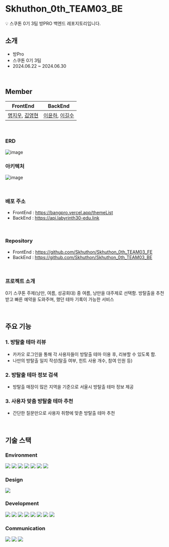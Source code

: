 # Skhuthon_0th_TEAM03_BE
💡 스쿠톤 0기 3팀 방PRO 백엔드 레포지토리입니다. 

## 소개
<ul>
  <li>방Pro</li>
  <li>스쿠톤 0기 3팀</li>
  <li>2024.06.22 ~ 2024.06.30</li>
</ul>
<br>

## Member
|                                              FrontEnd                                 |                                BackEnd                                 |
|:-----------------------------------------------------------------------:|:----------------------------------------------------------------------:|
|   [명지우](https://github.com/MyungJiwoo), [김영현](https://github.com/202212025) | [이윤하](https://github.com/labyrinth30), [이길수](https://github.com/kons2003) |

<br>

### ERD
![image](https://github.com/Skhuthon/Skhuthon_0th_TEAM03_BE/assets/96938589/9de2d0f9-baa9-42c8-b27f-705e1cbc8ea9)
<br>

### 아키텍처
![image](https://github.com/Skhuthon/Skhuthon_0th_TEAM03_BE/assets/96938589/14148f20-46d4-49dd-8483-579e7f9853d8)


<br>

### 배포 주소
- FrontEnd : https://bangpro.vercel.app/themeList <br>
- BackEnd : https://api.labyrinth30-edu.link

<br>

### Repository
- FrontEnd : https://github.com/Skhuthon/Skhuthon_0th_TEAM03_FE <br>
- BackEnd : https://github.com/Skhuthon/Skhuthon_0th_TEAM03_BE

<br>

### 프로젝트 소개

0기 스쿠톤 주제(낭만, 여름, 성공회대) 중 여름, 낭만을 대주제로 선택함. 방탈출을 추천 받고 빠른 예약을 도와주며, 했던 테마 기록이 가능한 서비스

<br>

## 주요 기능
### 1. 방탈출 테마 리뷰
- 카카오 로그인을 통해 각 사용자들이 방탈출 테마 이용 후, 리뷰할 수 있도록 함.
- 나만의 방탈출 일지 작성(탈출 여부, 힌트 사용 개수, 참여 인원 등)

### 2. 방탈출 테마 정보 검색
- 방탈출 매장이 많은 지역을 기준으로 서울시 방탈출 테마 정보 제공

### 3. 사용자 맞춤 방탈출 테마 추천
- 간단한 질문만으로 사용자 취향에 맞춘 방탈출 테마 추천

<br>

## 기술 스택
### Environment
<img src="https://img.shields.io/badge/intellij idea-000000?style=for-the-badge&logo=intellij idea&logoColor=white">
<img src="https://img.shields.io/badge/github-181717?style=for-the-badge&logo=github&logoColor=white">
<img src="https://img.shields.io/badge/git-F05032?style=for-the-badge&logo=git&logoColor=white">
<img src="https://img.shields.io/badge/Visual%20Studio%20Code-0078d7.svg?style=for-the-badge&logo=visual-studio-code&logoColor=white">
<img src="https://img.shields.io/badge/Postman-FF6C37?style=for-the-badge&logo=postman&logoColor=white">
<img src="https://img.shields.io/badge/Insomnia-black?style=for-the-badge&logo=insomnia&logoColor=5849BE">
<img src="https://img.shields.io/badge/-Swagger-%23Clojure?style=for-the-badge&logo=swagger&logoColor=white">

### Design
<img src="https://img.shields.io/badge/figma-%23F24E1E.svg?style=for-the-badge&logo=figma&logoColor=white">

### Development
<img src="https://img.shields.io/badge/aws-FF9900?style=for-the-badge&logo=amazoncloudwatch&logoColor=white">
<img src="https://img.shields.io/badge/postgres-%23316192.svg?style=for-the-badge&logo=postgresql&logoColor=white">
<img src="https://img.shields.io/badge/nestjs-%23E0234E.svg?style=for-the-badge&logo=nestjs&logoColor=white">
<img src="https://img.shields.io/badge/node.js-6DA55F?style=for-the-badge&logo=node.js&logoColor=white">
<img src="https://img.shields.io/badge/typescript-%23007ACC.svg?style=for-the-badge&logo=typescript&logoColor=white"> 
<img src="https://img.shields.io/badge/react-%2320232a.svg?style=for-the-badge&logo=react&logoColor=%2361DAFB">
<img src="https://img.shields.io/badge/Vercel-000000?style=flat-square&logo=Vercel&logoColor=white"/>
<img src="https://img.shields.io/badge/threejs-black?style=for-the-badge&logo=three.js&logoColor=white"/>

### Communication
<img src="https://img.shields.io/badge/kakaotalk-ffcd00.svg?style=for-the-badge&logo=kakaotalk&logoColor=000000">
<img src="https://img.shields.io/badge/discord-5865F2?style=for-the-badge&logo=discord&logoColor=white"> 
<img src="https://img.shields.io/badge/notion-000000?style=for-the-badge&logo=notion&logoColor=white">
